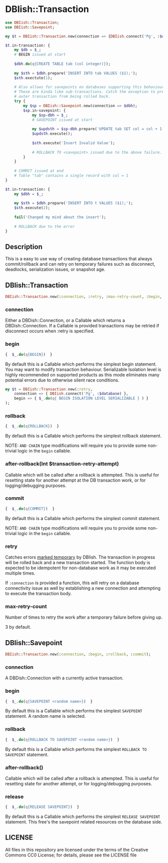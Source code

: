 # DBIish::Transaction

```raku
use DBIish::Transaction;
use DBIish::Savepoint;

my $t = DBIish::Transaction.new(connection => {DBIish.connect('Pg', :$database);}, :retry);

$t.in-transaction: {
    my $db = $_;
    # BEGIN issued at start
    
    $dbh.do(q{CREATE TABLE tab (col integer)});
    
    my $sth = $dbh.prepare('INSERT INTO tab VALUES ($1);');
    $sth.exectute(1);
    
    # Also allows for savepoints on databases supporting this behaviour.
    # These are kinda like sub-transactions. Catch the exception to prevent the
    # outer transaction from being rolled back.
    try {
        my $sp = DBIish::Savepoint.new(connection => $dbh);
        $sp.in-savepoint: {
            my $sp-dbh = $_;
            # SAVEPOINT issued at start
            
            my $updsth = $sp-dbh.prepare('UPDATE tab SET col = col + 1');
            $updsth.execute();
            
            $sth.execute('Insert Invalid Value');
            
            # ROLLBACK TO <savepoint> issued due to the above failure.
        }
    }
    
    # COMMIT issued at end
    # Table "tab" contains a single record with col = 1
}

$t.in-transaction: {
    my $dbh = $_;
    
    my $sth = $dbh.prepare('INSERT INTO t VALUES ($1);');
    $sth.execute(2);
    
    fail('Changed my mind about the insert');
    
    # ROLLBACK due to the error
}
```

## Description 

This is a easy to use way of creating database transactions that always commit/rollback and can retry on temporary
failures such as disconnect, deadlocks, serialization issues, or snapshot age.

## DBIish::Transaction

```raku
DBIish::Transaction.new(:connection, :retry, :max-retry-count, :begin, :rollback, :commit);
```

### connection

Either a DBDish::Connection, or a Callable which returns a DBDish::Connection. If a Callable is provided transactions
 may be retried if disconnect occurs when :retry is specified.
 
### begin

```raku
{  $_.do(q{BEGIN})  } 
```

By default this is a Callable which performs the simplest begin statement. You may want to modify transaction behaviour.
Serializable Isolation level is highly recommended on supported products as this mode eliminates many potential
errors due to otherwise silent race conditions.

```raku
my $t = DBIish::Transaction.new(:retry,
    connection => { DBIish.connect('Pg', :$database) },
    begin => { $_.do(q{ BEGIN ISOLATION LEVEL SERIALIZABLE } ) }
);
```

### rollback

```raku
{  $_.do(q{ROLLBACK})  } 
```

By default this is a Callable which performs the simplest rollback statement.

NOTE: `AND CHAIN` type modifications will require you to provide some non-trivial logic in the `begin` callable.

### after-rollback(Int $transaction-retry-attempt)

Callable which will be called after a rollback is attempted. This is useful for resetting state for another attempt at
the DB transaction work, or for logging/debugging purposes.

### commit

```raku
{  $_.do(q{COMMIT})  } 
```

By default this is a Callable which performs the simplest commit statement.  

NOTE: `AND CHAIN` type modifications will require you to provide some non-trivial logic in the `begin` callable.

### retry

Catches errors [marked temporary](https://github.com/raku-community-modules/DBIish#statement-exceptions) by DBIish. The
transaction in progress will be rolled back and a new transaction started. The function body is expected to be
idempotent for non-database work as it may be executed multiple times.

If `:connection` is provided a function, this will retry on a database connectivity issue as well by establishing
a new connection and attempting to execute the transaction body.

### max-retry-count

Number of times to retry the work after a temporary failure before giving up.

3 by default.


## DBIish::Savepoint

```raku
DBIish::Transaction.new(:connection, :begin, :rollback, :commit);
```

### connection

A DBDish::Connection with a currently active transaction.

### begin

```raku
{  $_.do(q{SAVEPOINT <random name>})  } 
```

By default this is a Callable which performs the simplest `SAVEPOINT` statement. A random name is selected.

### rollback

```raku
{  $_.do(q{ROLLBACK TO SAVEPOINT <random name>})  } 
```

By default this is a Callable which performs the simplest `ROLLBACK TO SAVEPOINT` statement.

### after-rollback()

Callable which will be called after a rollback is attempted. This is useful for resetting state for another attempt,
or for logging/debugging purposes.

### release

```raku
{  $_.do(q{RELEASE SAVEPOINT})  } 
```

By default this is a Callable which performs the simplest `RELEASE SAVEPOINT` statement. This free's the savepoint
related resources on the database side.


## LICENSE

All files in this repository are licensed under the terms of the Creative Commons CC0 License; for details,
please see the LICENSE file